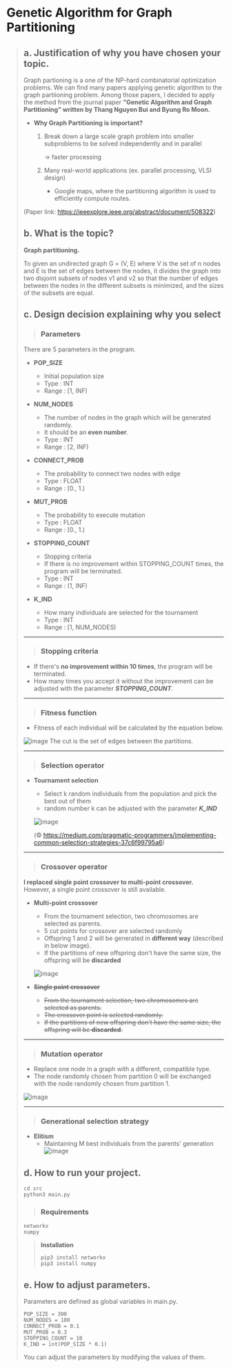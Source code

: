 # Genetic Algorithm for Graph Partitioning

> ## a. Justification of why you have chosen your topic.
> Graph partioning is a one of the NP-hard combinatorial optimization problems. We can find many papers applying genetic algorithm to the graph partiioning problem.
> Among those papers, I decided to apply the method from the journal paper **"Genetic Algorithm and Graph Partitioning" written by Thang Nguyen Bui and Byung Ro Moon.**
>
> * **Why Graph Partitioning is important?**
> 
>     1. Break down a large scale graph problem into smaller subproblems to be solved independently and in parallel
>     
>         → faster processing
>     2. Many real-world applications (ex. parallel processing, VLSI design)
>         * Google maps, where the partitioning algorithm is used to efficiently compute routes.
>
> (Paper link: https://ieeexplore.ieee.org/abstract/document/508322)
>
>
> ## b. What is the topic?
> **Graph partitioning.**
> 
> To given an undirected graph G = (V, E) where V is the set of n nodes and E is the set of edges between the nodes, it divides the graph into two disjoint subsets of nodes v1 and v2 so that the number of edges between the nodes in the different subsets is minimized, and the sizes of the subsets are equal.
> 
> ## c. Design decision explaining why you select
>> ### Parameters
> There are 5 parameters in the program.
> 
> * **POP_SIZE**
>     * Initial population size
>     * Type : INT
>     * Range : [1, INF)
>     
> * **NUM_NODES**
>     * The number of nodes in the graph which will be generated randomly.
>     * It should be an **even number**.
>     * Type : INT
>     * Range : [2, INF)
>
> * **CONNECT_PROB**
>     * The probability to connect two nodes with edge
>     * Type : FLOAT
>     * Range : [0., 1.)
>     
> * **MUT_PROB**
>     * The probability to execute mutation
>     * Type : FLOAT
>     * Range : [0., 1.)
>     
> * **STOPPING_COUNT**
>     * Stopping criteria
>     * If there is no improvement within STOPPING_COUNT times, the program will be terminated.
>     * Type : INT
>     * Range : (1, INF)
>
> * **K_IND**
>     * How many individuals are selected for the tournament
>     * Type : INT
>     * Range : [1, NUM_NODES)
> -----    
>> ### Stopping criteria
> * If there's **no improvement within 10 times**, the program will be terminated.
> * How many times you accept it without the improvement can be adjusted with the parameter _**STOPPING_COUNT**_.
> -----
>> ### Fitness function
> * Fitness of each individual will be calculated by the equation below.
> 
> ![image](./images/fitness.png)
> The cut is the set of edges between the partitions.
> 
> -----
>> ### Selection operator
> * **Tournament selection**
>     * Select k random individuals from the population and pick the best out of them
>     * random number k can be adjusted with the parameter _**K_IND**_
>     
>     ![image](./images/tournament_selection.png)
>     
>     (© https://medium.com/pragmatic-programmers/implementing-common-selection-strategies-37c6f99795a6)
> -----
>> ### Crossover operator
> **I replaced single point crossover to multi-point crossover.**  
> However, a single point crossover is still available.
> 
> * **Multi-point crossover**
>     * From the tournament selection, two chromosomes are selected as parents.
>     * 5 cut points for crossover are selected randomly
>     * Offspring 1 and 2 will be generated in **different way** (described in below image).
>     * If the partitions of new offspring don't have the same size, the offspring will be **discarded**
>
>     ![image](./images/multi_crossover.PNG)
>
> * ~~**Single point crossover**~~
>     * ~~From the tournament selection, two chromosomes are selected as parents.~~
>     * ~~The crossover point is selected randomly.~~
>     * ~~If the partitions of new offspring don't have the same size, the offspring will be **discarded**.~~
>
> -----
>> ### Mutation operator
> * Replace one node in a graph with a different, compatible type.
> * The node randomly chosen from partition 0 will be exchanged with the node randomly chosen from partition 1.
>
>![image](./images/mutation.png)
>
> -----
>> ### Generational selection strategy
> * **Elitism**
>     * Maintaining M best individuals from the parents' generation
>     ![image](./images/elitism.PNG)
>     
> ## d. How to run your project.
> ```
> cd src
> python3 main.py
> ```
>> ### Requirements
> ```
> networkx
> numpy
> ```
>> **Installation**
>> ```
>> pip3 install networkx
>> pip3 install numpy
>> ```
> ## e. How to adjust parameters.
> Parameters are defined as global variables in main.py.
> ```
> POP_SIZE = 300 
> NUM_NODES = 100
> CONNECT_PROB = 0.1
> MUT_PROB = 0.3
> STOPPING_COUNT = 10
> K_IND = int(POP_SIZE * 0.1)
> ```
> You can adjust the parameters by modifying the values of them.
> 
